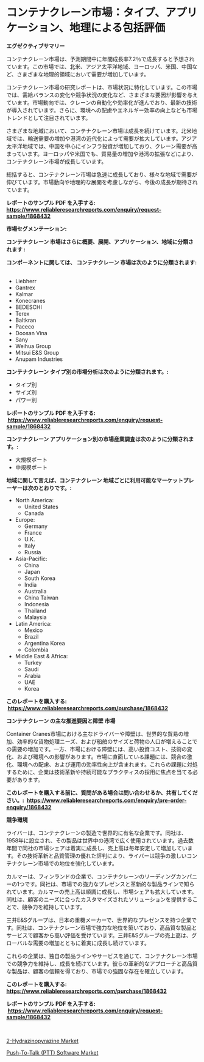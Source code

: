 <p><h1>コンテナクレーン市場：タイプ、アプリケーション、地理による包括評価</h1></p><p><strong>エグゼクティブサマリー</strong></p>
<p><p>コンテナクレーン市場は、予測期間中に年間成長率7.2％で成長すると予想されています。この市場では、北米、アジア太平洋地域、ヨーロッパ、米国、中国など、さまざまな地理的領域において需要が増加しています。</p><p>コンテナクレーン市場の研究レポートは、市場状況に特化しています。この市場では、需給バランスの変化や競争状況の変化など、さまざまな要因が影響を与えています。市場動向では、クレーンの自動化や効率化が進んでおり、最新の技術が導入されています。さらに、環境への配慮やエネルギー効率の向上なども市場トレンドとして注目されています。</p><p>さまざまな地域において、コンテナクレーン市場は成長を続けています。北米地域では、輸送需要の増加や港湾の近代化によって需要が拡大しています。アジア太平洋地域では、中国を中心にインフラ投資が増加しており、クレーン需要が高まっています。ヨーロッパや米国でも、貿易量の増加や港湾の拡張などにより、コンテナクレーン市場が成長しています。</p><p>総括すると、コンテナクレーン市場は急速に成長しており、様々な地域で需要が伸びています。市場動向や地理的な展開を考慮しながら、今後の成長が期待されています。</p></p>
<p><strong>レポートのサンプル PDF を入手する: <a href="https://www.reliableresearchreports.com/enquiry/request-sample/1868432">https://www.reliableresearchreports.com/enquiry/request-sample/1868432</a></strong></p>
<p><strong>市場セグメンテーション:</strong></p>
<p><strong> コンテナクレーン 市場はさらに概要、展開、アプリケーション、地域に分類されます :</strong></p>
<p><strong>コンポーネントに関しては、 コンテナクレーン 市場は次のように分類されます: &nbsp;</strong></p>
<p><ul><li>Liebherr</li><li>Gantrex</li><li>Kalmar</li><li>Konecranes</li><li>BEDESCHI</li><li>Terex</li><li>Baltkran</li><li>Paceco</li><li>Doosan Vina</li><li>Sany</li><li>Weihua Group</li><li>Mitsui E&S Group</li><li>Anupam Industries</li></ul></p>
<p><strong> コンテナクレーン タイプ別の市場分析は次のように分類されます。:</strong></p>
<p><ul><li>タイプ別</li><li>サイズ別</li><li>パワー別</li></ul></p>
<p><strong>レポートのサンプル PDF を入手する: &nbsp;<a href="https://www.reliableresearchreports.com/enquiry/request-sample/1868432">https://www.reliableresearchreports.com/enquiry/request-sample/1868432</a></strong></p>
<p><strong> コンテナクレーン アプリケーション別の市場産業調査は次のように分類されます。:</strong></p>
<p><ul><li>大規模ポート</li><li>中規模ポート</li></ul></p>
<p><strong>地域に関して言えば、コンテナクレーン 地域ごとに利用可能なマーケットプレーヤーは次のとおりです。:</strong></p>
<p><ul>
    <li>
        North America:
        <ul>
            <li>United States</li>
            <li>Canada</li>
        </ul>
    </li>
    <li>
        Europe:
        <ul>
            <li>Germany</li>
            <li>France</li>
            <li>U.K.</li>
            <li>Italy</li>
            <li>Russia</li>
        </ul>
    </li>
    <li>
        Asia-Pacific:
        <ul>
            <li>China</li>
            <li>Japan</li>
            <li>South Korea</li>
            <li>India</li>
            <li>Australia</li>
            <li>China Taiwan</li>
            <li>Indonesia</li>
            <li>Thailand</li>
            <li>Malaysia</li>
        </ul>
    </li>
    <li>
        Latin America:
        <ul>
            <li>Mexico</li>
            <li>Brazil</li>
            <li>Argentina Korea</li>
            <li>Colombia</li>
        </ul>
    </li>
    <li>
        Middle East & Africa:
        <ul>
            <li>Turkey</li>
            <li>Saudi</li>
            <li>Arabia</li>
            <li>UAE</li>
            <li>Korea</li>
        </ul>
    </li>
    </ul></p>
<p><strong>このレポートを購入する: &nbsp;<a href="https://www.reliableresearchreports.com/purchase/1868432">https://www.reliableresearchreports.com/purchase/1868432</a></strong></p>
<p><strong>コンテナクレーン の主な推進要因と障壁 市場</strong></p>
<p><p>Container Cranes市場における主なドライバーや障壁は、世界的な貿易の増加、効率的な貨物処理ニーズ、および船舶のサイズと荷物の人口が増えることでの需要の増加です。一方、市場における障壁には、高い投資コスト、技術の変化、および環境への影響があります。市場に直面している課題には、競合の激化、環境への配慮、および運用の効率性向上が含まれます。これらの課題に対処するために、企業は技術革新や持続可能なプラクティスの採用に焦点を当てる必要があります。</p></p>
<p><strong>このレポートを購入する前に、質問がある場合は問い合わせるか、共有してください。:&nbsp; <a href="https://www.reliableresearchreports.com/enquiry/pre-order-enquiry/1868432">https://www.reliableresearchreports.com/enquiry/pre-order-enquiry/1868432</a></strong></p>
<p><strong>競争環境</strong></p>
<p><p>ライバーは、コンテナクレーンの製造で世界的に有名な企業です。同社は、1958年に設立され、その製品は世界中の港湾で広く使用されています。過去数年間で同社の市場シェアは着実に成長し、売上高は毎年安定して増加しています。その技術革新と品質管理の優れた評判により、ライバーは競争の激しいコンテナクレーン市場での地位を強化しています。</p><p>カルマーは、フィンランドの企業で、コンテナクレーンのリーディングカンパニーの1つです。同社は、市場での強力なプレゼンスと革新的な製品ラインで知られています。カルマーの売上高は順調に成長し、市場シェアも拡大しています。同社は、顧客のニーズに合ったカスタマイズされたソリューションを提供することで、競争力を維持しています。</p><p>三井E&Sグループは、日本の重機メーカーで、世界的なプレゼンスを持つ企業です。同社は、コンテナクレーン市場で強力な地位を築いており、高品質な製品とサービスで顧客から高い評価を受けています。三井E&Sグループの売上高は、グローバルな需要の増加とともに着実に成長し続けています。</p><p>これらの企業は、独自の製品ラインやサービスを通じて、コンテナクレーン市場での競争力を維持し、成長を続けています。彼らの革新的なアプローチと高品質な製品は、顧客の信頼を得ており、市場での強固な存在を確立しています。</p></p>
<p><strong>このレポートを購入する: &nbsp; <a href="https://www.reliableresearchreports.com/purchase/1868432">https://www.reliableresearchreports.com/purchase/1868432</a></strong></p>
<p><strong>レポートのサンプル PDF を入手する: &nbsp;<a href="https://www.reliableresearchreports.com/enquiry/request-sample/1868432">https://www.reliableresearchreports.com/enquiry/request-sample/1868432</a></strong><strong></strong></p>
<p>&nbsp;</p>
<p><p><a href="https://github.com/Sinjinluong3e0awx2m195k76/Market-Research-Report-List-1/blob/main/2-hydrazinopyrazine-market.md">2-Hydrazinopyrazine Market</a></p><p><a href="https://simplistic-meeting-7ee.notion.site/Push-To-Talk-PTT-Software-Market-Size-Share-Trends-Analysis-Report-By-Material-By-Type-By-End-938fec508d074cf9af53f361d46f7c86">Push-To-Talk (PTT) Software Market</a></p></p>